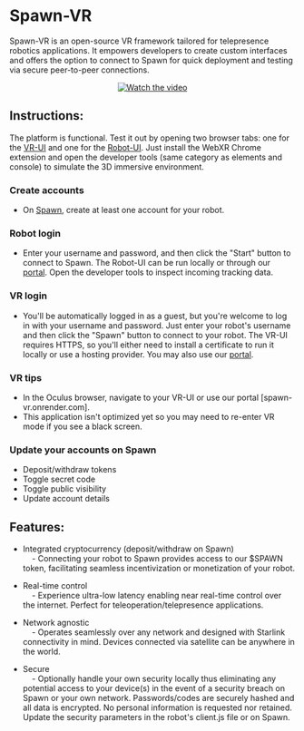 # Spawn-VR

Spawn-VR is an open-source VR framework tailored for telepresence robotics applications. It empowers developers to create custom interfaces and offers the option to connect to Spawn for quick deployment and testing via secure peer-to-peer connections.
<div align="center">
  <a href="https://youtu.be/RPz4-uel9Uk?si=XMEG3FItI1AMAv_V" target="_blank">
    <img src="https://img.youtube.com/vi/RPz4-uel9Uk/0.jpg" alt="Watch the video">
  </a>
</div>

## Instructions:

The platform is functional. Test it out by opening two browser tabs: one for the [VR-UI](https://spawn-vr.onrender.com) and one for the [Robot-UI](https://robot-csyy.onrender.com). Just install the WebXR Chrome extension and open the developer tools (same category as elements and console) to simulate the 3D immersive environment.

### Create accounts
- On [Spawn](https://sp4wn.com), create at least one account for your robot. 

### Robot login
- Enter your username and password, and then click the "Start" button to connect to Spawn. The Robot-UI can be run locally or through our [portal](https://robot-csyy.onrender.com). Open the developer tools to inspect incoming tracking data. 

### VR login
- You'll be automatically logged in as a guest, but you're welcome to log in with your username and password. Just enter your robot's username and then click the "Spawn" button to connect to your robot. The VR-UI requires HTTPS, so you'll either need to install a certificate to run it locally or use a hosting provider. You may also use our [portal](https://spawn-vr.onrender.com). 

### VR tips
- In the Oculus browser, navigate to your VR-UI or use our portal [spawn-vr.onrender.com].
- This application isn't optimized yet so you may need to re-enter VR mode if you see a black screen. 

### Update your accounts on Spawn
- Deposit/withdraw tokens
- Toggle secret code
- Toggle public visibility
- Update account details

## Features: 

- Integrated cryptocurrency (deposit/withdraw on Spawn)  
    &nbsp;&nbsp;&nbsp;&nbsp;- Connecting your robot to Spawn provides access to our $SPAWN token, facilitating seamless incentivization or monetization of your robot.

- Real-time control  
    &nbsp;&nbsp;&nbsp;&nbsp;- Experience ultra-low latency enabling near real-time control over the internet. Perfect for teleoperation/telepresence applications.

-  Network agnostic  
    &nbsp;&nbsp;&nbsp;&nbsp;- Operates seamlessly over any network and designed with Starlink connectivity in mind. Devices connected via satellite can be anywhere in the world.

- Secure  
    &nbsp;&nbsp;&nbsp;&nbsp;- Optionally handle your own security locally thus eliminating any potential access to your device(s) in the event of a security breach on Spawn or your own network. Passwords/codes are securely hashed and all data is encrypted. No personal information is requested nor retained. Update the security parameters in the robot's client.js file or on Spawn.

